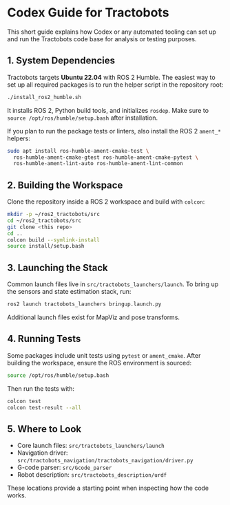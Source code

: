 # Codex Guide for Tractobots

This short guide explains how Codex or any automated tooling can set up and run
the Tractobots code base for analysis or testing purposes.

## 1. System Dependencies

Tractobots targets **Ubuntu 22.04** with ROS 2 Humble. The easiest way to set
up all required packages is to run the helper script in the repository root:

```bash
./install_ros2_humble.sh
```

It installs ROS 2, Python build tools, and initializes `rosdep`. Make sure to
`source /opt/ros/humble/setup.bash` after installation.

If you plan to run the package tests or linters, also install the ROS 2
`ament_*` helpers:

```bash
sudo apt install ros-humble-ament-cmake-test \
  ros-humble-ament-cmake-gtest ros-humble-ament-cmake-pytest \
  ros-humble-ament-lint-auto ros-humble-ament-lint-common
```

## 2. Building the Workspace

Clone the repository inside a ROS 2 workspace and build with `colcon`:

```bash
mkdir -p ~/ros2_tractobots/src
cd ~/ros2_tractobots/src
git clone <this repo>
cd ..
colcon build --symlink-install
source install/setup.bash
```

## 3. Launching the Stack

Common launch files live in `src/tractobots_launchers/launch`. To bring up the
sensors and state estimation stack, run:

```bash
ros2 launch tractobots_launchers bringup.launch.py
```

Additional launch files exist for MapViz and pose transforms.

## 4. Running Tests

Some packages include unit tests using `pytest` or `ament_cmake`. After
building the workspace, ensure the ROS environment is sourced:

```bash
source /opt/ros/humble/setup.bash
```

Then run the tests with:

```bash
colcon test
colcon test-result --all
```

## 5. Where to Look

- Core launch files: `src/tractobots_launchers/launch`
- Navigation driver: `src/tractobots_navigation/tractobots_navigation/driver.py`
- G-code parser: `src/Gcode_parser`
- Robot description: `src/tractobots_description/urdf`

These locations provide a starting point when inspecting how the code works.

